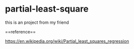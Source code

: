 # partial-least-square
this is an project from my friend


==reference==

https://en.wikipedia.org/wiki/Partial_least_squares_regression

